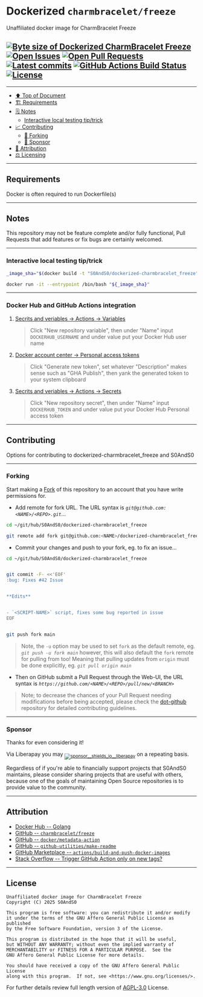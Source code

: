 # Dockerized `charmbracelet/freeze`
[heading__top]:
  #dockerized-charmbraceletfreeze
  "&#x2B06; Unaffiliated docker image for CharmBracelet Freeze"


Unaffiliated docker image for CharmBracelet Freeze

## [![Byte size of Dockerized CharmBracelet Freeze][badge__main__dockerized_charmbracelet_freeze__source_code]][dockerized_charmbracelet_freeze__main__source_code] [![Open Issues][badge__issues__dockerized_charmbracelet_freeze]][issues__dockerized_charmbracelet_freeze] [![Open Pull Requests][badge__pull_requests__dockerized_charmbracelet_freeze]][pull_requests__dockerized_charmbracelet_freeze] [![Latest commits][badge__commits__dockerized_charmbracelet_freeze__main]][commits__dockerized_charmbracelet_freeze__main] [![GitHub Actions Build Status][badge__github_actions]][activity_log__github_actions] [![License][badge__license]][branch__current__license]


---


- [:arrow_up: Top of Document][heading__top]
- [:building_construction: Requirements][heading__requirements]
- [&#x1F5D2; Notes][heading__notes]
  - [Interactive local testing tip/trick][heading__interactive_local_testing_tiptrick]
- [:chart_with_upwards_trend: Contributing][heading__contributing]
  - [:trident: Forking][heading__forking]
  - [:currency_exchange: Sponsor][heading__sponsor]
- [:card_index: Attribution][heading__attribution]
- [:balance_scale: Licensing][heading__license]


---



## Requirements
[heading__requirements]:
  #requirements
  "&#x1F3D7; Prerequisites and/or dependencies that this project needs to function properly"


Docker is often required to run Dockerfile(s)


______


## Notes
[heading__notes]:
  #notes
  "&#x1F5D2; Additional things to keep in mind when developing"


This repository may not be feature complete and/or fully functional, Pull
Requests that add features or fix bugs are certainly welcomed.

---

### Interactive local testing tip/trick
[heading__interactive_local_testing_tiptrick]: #interactive-local-testing-tiptrick

```bash
_image_sha="$(docker build -t "S0AndS0/dockerized-charmbracelet_freeze" "${PWD:-.}" | awk -F: '{ print $2; exit 0; }')"

docker run -it --entrypoint /bin/bash "${_image_sha}"
```

---

### Docker Hub and GitHub Actions integration

1. [Secrits and veriables → Actions → Variables](https://github.com/S0AndS0/dockerized-charmbracelet_freeze/settings/variables/actions)
   > Click "New repository variable", then under "Name" input `DOCKERHUB_USERNAME`
   > and under value put your Docker Hub user name
2. [Docker account center → Personal access tokens](https://app.docker.com/settings/personal-access-tokens)
   > Click "Generate new token", set whatever "Description" makes sense such as
   > "GHA Publish", then yank the generated token to your system clipboard
3. [Secrits and veriables → Actions → Secrets](https://github.com/S0AndS0/dockerized-charmbracelet_freeze/settings/secrets/actions)
   > Click "New repository secret", then under "Name" input `DOCKERHUB_TOKEN`
   > and under value put your Docker Hub Personal access token


______


## Contributing
[heading__contributing]:
  #contributing
  "&#x1F4C8; Options for contributing to dockerized-charmbracelet_freeze and S0AndS0"


Options for contributing to dockerized-charmbracelet_freeze and S0AndS0


---


### Forking
[heading__forking]:
  #forking
  "&#x1F531; Tips for forking dockerized-charmbracelet_freeze"


Start making a [Fork][dockerized_charmbracelet_freeze__fork_it] of this
repository to an account that you have write permissions for.

- Add remote for fork URL. The URL syntax is _`git@github.com:<NAME>/<REPO>.git`_...

```Bash
cd ~/git/hub/S0AndS0/dockerized-charmbracelet_freeze

git remote add fork git@github.com:<NAME>/dockerized-charmbracelet_freeze.git
```

- Commit your changes and push to your fork, eg. to fix an issue...

```Bash
cd ~/git/hub/S0AndS0/dockerized-charmbracelet_freeze


git commit -F- <<'EOF'
:bug: Fixes #42 Issue


**Edits**


- `<SCRIPT-NAME>` script, fixes some bug reported in issue
EOF


git push fork main
```

> Note, the `-u` option may be used to set `fork` as the default remote, eg.
> _`git push -u fork main`_ however, this will also default the `fork` remote
> for pulling from too! Meaning that pulling updates from `origin` must be done
> explicitly, eg. _`git pull origin main`_

- Then on GitHub submit a Pull Request through the Web-UI, the URL syntax is
  _`https://github.com/<NAME>/<REPO>/pull/new/<BRANCH>`_

> Note; to decrease the chances of your Pull Request needing modifications
> before being accepted, please check the
> [dot-github](https://github.com/S0AndS0/.github) repository for detailed
> contributing guidelines.


---


### Sponsor
  [heading__sponsor]:
  #sponsor
  "&#x1F4B1; Methods for financially supporting S0AndS0 that maintains dockerized-charmbracelet_freeze"


Thanks for even considering it!

Via Liberapay you may
<sub>[![sponsor__shields_io__liberapay]][sponsor__link__liberapay]</sub> on a
repeating basis.

Regardless of if you're able to financially support projects that S0AndS0
maintains, please consider sharing projects that are useful with others,
because one of the goals of maintaining Open Source repositories is to provide
value to the community.


______


## Attribution
[heading__attribution]:
  #attribution
  "&#x1F4C7; Resources that where helpful in building this project so far."


- [Docker Hub -- Golang](https://hub.docker.com/_/golang/tags)
- [GitHub -- `charmbracelet/freeze`](https://github.com/charmbracelet/freeze)
- [GitHub -- `docker/metadata-action`](https://github.com/docker/metadata-action)
- [GitHub -- `github-utilities/make-readme`](https://github.com/github-utilities/make-readme)
- [GitHub Marketplace -- `actions/build-and-push-docker-images`](https://github.com/marketplace/actions/build-and-push-docker-images)
- [Stack Overflow -- Trigger GitHub Action only on new tags?](https://stackoverflow.com/questions/61891328/trigger-github-action-only-on-new-tags)


______


## License
[heading__license]:
  #license
  "&#x2696; Legal side of Open Source"


```
Unaffiliated docker image for CharmBracelet Freeze
Copyright (C) 2025 S0AndS0

This program is free software: you can redistribute it and/or modify
it under the terms of the GNU Affero General Public License as published
by the Free Software Foundation, version 3 of the License.

This program is distributed in the hope that it will be useful,
but WITHOUT ANY WARRANTY; without even the implied warranty of
MERCHANTABILITY or FITNESS FOR A PARTICULAR PURPOSE.  See the
GNU Affero General Public License for more details.

You should have received a copy of the GNU Affero General Public License
along with this program.  If not, see <https://www.gnu.org/licenses/>.

```


For further details review full length version of
[AGPL-3.0][branch__current__license] License.



[branch__current__license]:
  /LICENSE
  "&#x2696; Full length version of AGPL-3.0 License"

[badge__license]:
  https://img.shields.io/github/license/S0AndS0/dockerized-charmbracelet_freeze

[badge__commits__dockerized_charmbracelet_freeze__main]:
  https://img.shields.io/github/last-commit/S0AndS0/dockerized-charmbracelet_freeze/main.svg

[commits__dockerized_charmbracelet_freeze__main]:
  https://github.com/S0AndS0/dockerized-charmbracelet_freeze/commits/main
  "&#x1F4DD; History of changes on this branch"

[dockerized_charmbracelet_freeze__community]:
  https://github.com/S0AndS0/dockerized-charmbracelet_freeze/community
  "&#x1F331; Dedicated to functioning code"

[issues__dockerized_charmbracelet_freeze]:
  https://github.com/S0AndS0/dockerized-charmbracelet_freeze/issues
  "&#x2622; Search for and _bump_ existing issues or open new issues for project maintainer to address."

[dockerized_charmbracelet_freeze__fork_it]:
  https://github.com/S0AndS0/dockerized-charmbracelet_freeze/fork
  "&#x1F531; Fork it!"

[pull_requests__dockerized_charmbracelet_freeze]:
  https://github.com/S0AndS0/dockerized-charmbracelet_freeze/pulls
  "&#x1F3D7; Pull Request friendly, though please check the Community guidelines"

[dockerized_charmbracelet_freeze__main__source_code]:
  https://github.com/S0AndS0/dockerized-charmbracelet_freeze/
  "&#x2328; Project source!"

[badge__issues__dockerized_charmbracelet_freeze]:
  https://img.shields.io/github/issues/S0AndS0/dockerized-charmbracelet_freeze.svg

[badge__pull_requests__dockerized_charmbracelet_freeze]:
  https://img.shields.io/github/issues-pr/S0AndS0/dockerized-charmbracelet_freeze.svg

[badge__main__dockerized_charmbracelet_freeze__source_code]:
  https://img.shields.io/github/repo-size/S0AndS0/dockerized-charmbracelet_freeze

[sponsor__shields_io__liberapay]:
  https://img.shields.io/static/v1?logo=liberapay&label=Sponsor&message=S0AndS0

[sponsor__link__liberapay]:
  https://liberapay.com/S0AndS0
  "&#x1F4B1; Sponsor developments and projects that S0AndS0 maintains via Liberapay"

[badge__github_actions]:
  https://github.com/S0AndS0/dockerized-charmbracelet_freeze/actions/workflows/publish-docker-image.yaml/badge.svg?branch=main

[activity_log__github_actions]:
  https://github.com/S0AndS0/dockerized-charmbracelet_freeze/deployments/activity_log

